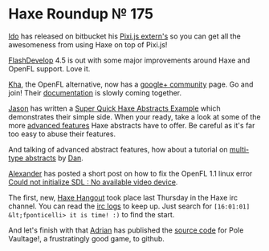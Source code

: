 [_template]: roundup.html
# Haxe Roundup № 175

[Ido][link 1] has released on bitbucket his [Pixi.js extern's][link 2] so you can get all the awesomeness from using Haxe on top of Pixi.js!

[FlashDevelop][link 3] 4.5 is out with some major improvements around Haxe and OpenFL support. Love it.

[Kha][link 4], the OpenFL alternative, now has a [google+ community][link 5] page. Go and join! Their [documentation][link 6] is slowly coming together.

[Jason][link 7] has written a [Super Quick Haxe Abstracts Example][link 8] which demonstrates their simple side. When your ready, take a look at some of the more [advanced features][link 9] Haxe abstracts have to offer. Be careful as it's far too easy to abuse their features.

And talking of advanced abstract features, how about a tutorial on [multi-type abstracts][link 10] by [Dan][link 11].

[Alexander][link 12] has posted a short post on how to fix the OpenFL 1.1 linux error [Could not initialize SDL : No available video device][link 13].

The first, new, [Haxe Hangout][link 14] took place last Thursday in the Haxe irc channel. You can read the [irc logs][link 15] to keep up. Just search for `[16:01:01] &lt;fponticelli> it is time! :)` to find the start.

And let's finish with that [Adrian][link 16] has published the [source code][link 17] for Pole Vaultage!, a frustratingly good game, to github.

[link 1]: https://twitter.com/tametick "Ido"
[link 2]: https://bitbucket.org/ido.yehieli/pixi.js-haxe-externs/src "Pixi.js extern&#8217;s"
[link 3]: http://www.flashdevelop.org/community/viewtopic.php?f=11&amp;t=11065 "FlashDevelop"
[link 4]: http://kha.ktxsoftware.com/ "Kha"
[link 5]: https://plus.google.com/communities/112730947683696752066 "google+ community"
[link 6]: https://github.com/KTXSoftware/Kha/wiki "documentation"
[link 7]: https://twitter.com/jayoneil "Jason"
[link 8]: http://jasononeil.com.au/2013/11/07/super-quick-haxe-abstracts-example/ "Super Quick Haxe Abstracts Example"
[link 9]: http://haxe.org/manual/abstracts "advanced features"
[link 10]: http://nadako.tumblr.com/post/66530395263/multi-type-abstracts-in-haxe "multi-type abstracts"
[link 11]: https://twitter.com/nadako "Dan"
[link 12]: https://twitter.com/RealyUniqueName "Alexander"
[link 13]: http://blog.stablex.ru/2013/11/06/openfl-1-1-linux-target-bug-could-not-initialize-sdl-no-available-video-device/ "Could not initialize SDL&#160;: No available video device"
[link 14]: https://github.com/HaxeHangouts/Hangouts/ "Haxe Hangout"
[link 15]: http://echelog.com/logs/browse/haxe/1383778800 "irc logs"
[link 16]: https://twitter.com/goshki "Adrian"
[link 17]: https://github.com/goshki/PoleVaultage-GPL "source code"

